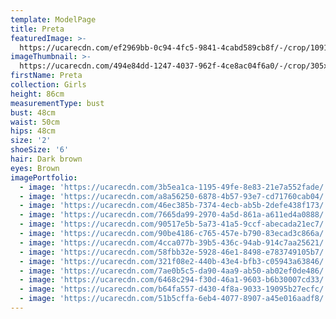 ```yaml
---
template: ModelPage
title: Preta
featuredImage: >-
  https://ucarecdn.com/ef2969bb-0c94-4fc5-9841-4cabd589cb8f/-/crop/1091x592/0,49/-/preview/
imageThumbnail: >-
  https://ucarecdn.com/494e84dd-1247-4037-962f-4ce8ac04f6a0/-/crop/305x382/70,76/-/preview/
firstName: Preta
collection: Girls
height: 86cm
measurementType: bust
bust: 48cm
waist: 50cm
hips: 48cm
size: '2'
shoeSize: '6'
hair: Dark brown
eyes: Brown
imagePortfolio:
  - image: 'https://ucarecdn.com/3b5ea1ca-1195-49fe-8e83-21e7a552fade/'
  - image: 'https://ucarecdn.com/a8a56250-6878-4b57-93e7-cd71760cab04/'
  - image: 'https://ucarecdn.com/46ec385b-7374-4ecb-ab5b-2defe438f173/'
  - image: 'https://ucarecdn.com/7665da99-2970-4a5d-861a-a611ed4a0888/'
  - image: 'https://ucarecdn.com/90517e5b-5a73-41a5-9ccf-abecada21ec7/'
  - image: 'https://ucarecdn.com/90be4186-c765-457e-b790-83ecad3c866a/'
  - image: 'https://ucarecdn.com/4cca077b-39b5-436c-94ab-914c7aa25621/'
  - image: 'https://ucarecdn.com/58fbb32e-5928-46e1-8498-e783749105b7/'
  - image: 'https://ucarecdn.com/321f08e2-440b-43e4-bfb3-c05943a63846/'
  - image: 'https://ucarecdn.com/7ae0b5c5-da90-4aa9-ab50-ab02ef0de486/'
  - image: 'https://ucarecdn.com/6468c294-f30d-46a1-9603-b6b30007cd33/'
  - image: 'https://ucarecdn.com/b64fa557-d430-4f8a-9033-19095b27ecfc/'
  - image: 'https://ucarecdn.com/51b5cffa-6eb4-4077-8907-a45e016aadf8/'
---
```


